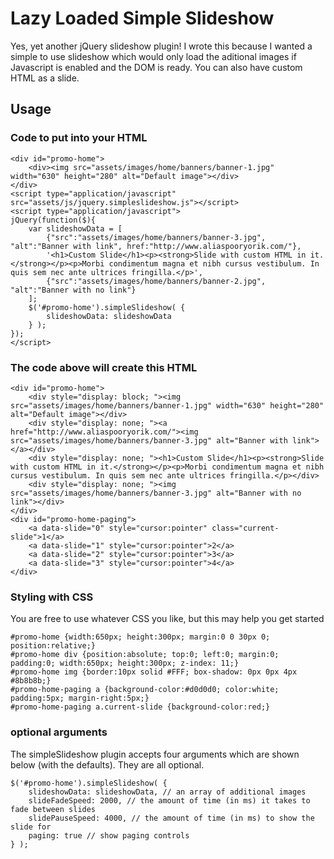 # Lazy Loaded Simple Slideshow

Yes, yet another jQuery slideshow plugin! I wrote this because I wanted a simple to 
use slideshow which would only load the aditional images if Javascript is enabled 
and the DOM is ready. You can also have custom HTML as a slide.

## Usage

### Code to put into your HTML
	<div id="promo-home">
		<div><img src="assets/images/home/banners/banner-1.jpg" width="630" height="280" alt="Default image"></div>
	</div>
	<script type="application/javascript" src="assets/js/jquery.simpleslideshow.js"></script>
	<script type="application/javascript">
	jQuery(function($){
		var slideshowData = [
			{"src":"assets/images/home/banners/banner-3.jpg", "alt":"Banner with link", href:"http://www.aliaspooryorik.com/"},
			'<h1>Custom Slide</h1><p><strong>Slide with custom HTML in it.</strong></p><p>Morbi condimentum magna et nibh cursus vestibulum. In quis sem nec ante ultrices fringilla.</p>',
			{"src":"assets/images/home/banners/banner-2.jpg", "alt":"Banner with no link"}		
		];
		$('#promo-home').simpleSlideshow( {
			slideshowData: slideshowData
		} );
	});
	</script>
	
### The code above will create this HTML
	<div id="promo-home">
		<div style="display: block; "><img src="assets/images/home/banners/banner-1.jpg" width="630" height="280" alt="Default image"></div>
		<div style="display: none; "><a href="http://www.aliaspooryorik.com/"><img src="assets/images/home/banners/banner-3.jpg" alt="Banner with link"></a></div>
		<div style="display: none; "><h1>Custom Slide</h1><p><strong>Slide with custom HTML in it.</strong></p><p>Morbi condimentum magna et nibh cursus vestibulum. In quis sem nec ante ultrices fringilla.</p></div>
		<div style="display: none; "><img src="assets/images/home/banners/banner-3.jpg" alt="Banner with no link"></div>
	</div>
	<div id="promo-home-paging">
		<a data-slide="0" style="cursor:pointer" class="current-slide">1</a>
		<a data-slide="1" style="cursor:pointer">2</a>
		<a data-slide="2" style="cursor:pointer">3</a>
		<a data-slide="3" style="cursor:pointer">4</a>
	</div>

### Styling with CSS

You are free to use whatever CSS you like, but this may help you get started

	#promo-home {width:650px; height:300px; margin:0 0 30px 0; position:relative;}
	#promo-home div {position:absolute; top:0; left:0; margin:0; padding:0; width:650px; height:300px; z-index: 11;}
	#promo-home img {border:10px solid #FFF; box-shadow: 0px 0px 4px #8b8b8b;}
	#promo-home-paging a {background-color:#d0d0d0; color:white; padding:5px; margin-right:5px;}
	#promo-home-paging a.current-slide {background-color:red;}
	
### optional arguments

The simpleSlideshow plugin accepts four arguments which are shown below (with the defaults). They are all optional.

	$('#promo-home').simpleSlideshow( {
		slideshowData: slideshowData, // an array of additional images
		slideFadeSpeed: 2000, // the amount of time (in ms) it takes to fade between slides
		slidePauseSpeed: 4000, // the amount of time (in ms) to show the slide for
		paging: true // show paging controls
	} );